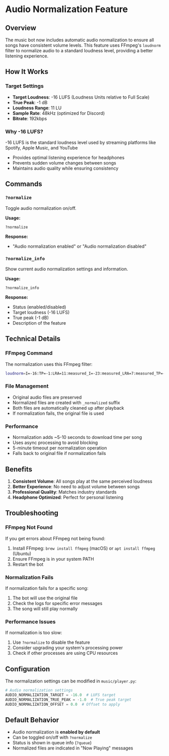 # Audio Normalization Feature

## Overview

The music bot now includes automatic audio normalization to ensure all songs have consistent volume levels. This feature uses FFmpeg's `loudnorm` filter to normalize audio to a standard loudness level, providing a better listening experience.

## How It Works

### Target Settings
- **Target Loudness**: -16 LUFS (Loudness Units relative to Full Scale)
- **True Peak**: -1 dB
- **Loudness Range**: 11 LU
- **Sample Rate**: 48kHz (optimized for Discord)
- **Bitrate**: 192kbps

### Why -16 LUFS?
-16 LUFS is the standard loudness level used by streaming platforms like Spotify, Apple Music, and YouTube
- Provides optimal listening experience for headphones
- Prevents sudden volume changes between songs
- Maintains audio quality while ensuring consistency

## Commands

### `?normalize`
Toggle audio normalization on/off.

**Usage:**
```
?normalize
```

**Response:**
- "Audio normalization enabled" or "Audio normalization disabled"

### `?normalize_info`
Show current audio normalization settings and information.

**Usage:**
```
?normalize_info
```

**Response:**
- Status (enabled/disabled)
- Target loudness (-16 LUFS)
- True peak (-1 dB)
- Description of the feature

## Technical Details

### FFmpeg Command
The normalization uses this FFmpeg filter:
```bash
loudnorm=I=-16:TP=-1:LRA=11:measured_I=-23:measured_LRA=7:measured_TP=-1:measured_thresh=-70:offset=0:linear=true
```

### File Management
- Original audio files are preserved
- Normalized files are created with `_normalized` suffix
- Both files are automatically cleaned up after playback
- If normalization fails, the original file is used

### Performance
- Normalization adds ~5-10 seconds to download time per song
- Uses async processing to avoid blocking
- 5-minute timeout per normalization operation
- Falls back to original file if normalization fails

## Benefits

1. **Consistent Volume**: All songs play at the same perceived loudness
2. **Better Experience**: No need to adjust volume between songs
3. **Professional Quality**: Matches industry standards
4. **Headphone Optimized**: Perfect for personal listening

## Troubleshooting

### FFmpeg Not Found
If you get errors about FFmpeg not being found:
1. Install FFmpeg: `brew install ffmpeg` (macOS) or `apt install ffmpeg` (Ubuntu)
2. Ensure FFmpeg is in your system PATH
3. Restart the bot

### Normalization Fails
If normalization fails for a specific song:
1. The bot will use the original file
2. Check the logs for specific error messages
3. The song will still play normally

### Performance Issues
If normalization is too slow:
1. Use `?normalize` to disable the feature
2. Consider upgrading your system's processing power
3. Check if other processes are using CPU resources

## Configuration

The normalization settings can be modified in `music/player.py`:

```python
# Audio normalization settings
AUDIO_NORMALIZATION_TARGET = -16.0  # LUFS target
AUDIO_NORMALIZATION_TRUE_PEAK = -1.0  # True peak target
AUDIO_NORMALIZATION_OFFSET = 0.0  # Offset to apply
```

## Default Behavior

- Audio normalization is **enabled by default**
- Can be toggled on/off with `?normalize`
- Status is shown in queue info (`?queue`)
- Normalized files are indicated in "Now Playing" messages 